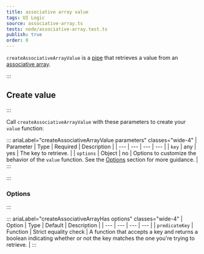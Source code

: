 ```yaml
---
title: associative array value
tags: UI Logic
source: associative-array.ts
tests: node/associative-array.test.ts
publish: true
order: 0
---
```


`createAssociativeArrayValue` is a [pipe](/docs/logic/pipes-overview) that retrieves a value from an [associative array](/docs/logic/associative-array-overview).


:::
## Create value
:::

Call `createAssociativeArrayValue` with these parameters to create your `value` function:

::: ariaLabel="createAssociativeArrayValue parameters" classes="wide-4"
| Parameter | Type | Required | Description |
| --- | --- | --- | --- |
| `key` | any | yes | The key to retrieve. |
| `options` | Object | no | Options to customize the behavior of the `value` function. See the [Options](#options) section for more guidance. |
:::


:::
### Options
:::

::: ariaLabel="createAssociativeArrayHas options" classes="wide-4"
| Option | Type | Default | Description |
| --- | --- | --- | --- |
| `predicateKey` | Function | Strict equality check | A function that accepts a key and returns a boolean indicating whether or not the key matches the one you're trying to retrieve. |
:::
